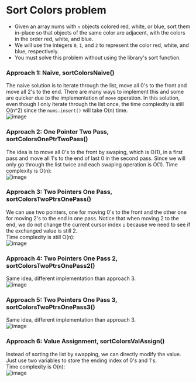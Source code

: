 # Sort Colors problem
* Given an array nums with `n` objects colored red, white, or blue, sort them in-place so that objects of the same color are adjacent, with the colors in the order red, white, and blue.
* We will use the integers `0`, `1`, and `2` to represent the color red, white, and blue, respectively.
* You must solve this problem without using the library's sort function.


### Approach 1: Naive, sortColorsNaive()
The naive solution is to iterate through the list, move all 0's to the front and move all 2's to the end. There are many ways to implement this and some are quicker due to the implementation of `move` operation. In this solution, even though I only iterate through the list once, the time complexity is still O(n^2) since the `nums.insert()` will take O(n) time. \
![image](https://user-images.githubusercontent.com/25105806/131936278-0243a949-ffc2-40f8-894b-29f371d4e5fc.png)

### Approach 2: One Pointer Two Pass, sortColorsOnePtrTwoPass()
The idea is to move all 0's to the front by swaping, which is O(1), in a first pass and move all 1's to the end of last 0 in the second pass. Since we will only go through the list twice and each swaping operation is O(1). Time complexity is O(n):\
![image](https://user-images.githubusercontent.com/25105806/131936510-2e373a1c-72fe-42a9-a197-550c82a9e891.png)

### Approach 3: Two Pointers One Pass, sortColorsTwoPtrsOnePass()
We can use two pointers, one for moving 0's to the front and the other one for moving 2's to the end in one pass. Notice that when moving 2 to the end, we do not change the current cursor index `i` because we need to see if the exchanged value is still 2.\
Time complexity is still O(n):\
![image](https://user-images.githubusercontent.com/25105806/131936683-83fb60c5-0c6f-4e81-b478-a1cf5748f869.png)

### Approach 4: Two Pointers One Pass 2, sortColorsTwoPtrsOnePass2()
Same idea, different implementation than approach 3.\
![image](https://user-images.githubusercontent.com/25105806/131936772-21bba409-becf-49aa-8058-242b09f24c52.png)

### Approach 5: Two Pointers One Pass 3, sortColorsTwoPtrsOnePass3()
Same idea, different implementation than approach 3.\
![image](https://user-images.githubusercontent.com/25105806/131936875-b266183d-9e0a-4b6e-a291-646c646554c6.png)


### Approach 6: Value Assignment, sortColorsValAssign()
Instead of sorting the list by swapping, we can directly modify the value. Just use two variables to store the ending index of 0's and 1's.\
Time complexity is O(n):\
![image](https://user-images.githubusercontent.com/25105806/131937003-13aa7f06-cf71-4c0b-8e0e-b54b9533ebc9.png)
